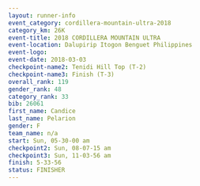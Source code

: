 ```yaml
---
layout: runner-info 
event_category: cordillera-mountain-ultra-2018 
category_km: 26K 
event-title: 2018 CORDILLERA MOUNTAIN ULTRA 
event-location: Dalupirip Itogon Benguet Philippines 
event-logo: 
event-date: 2018-03-03 
checkpoint-name2: Tenidi Hill Top (T-2) 
checkpoint-name3: Finish (T-3) 
overall_rank: 119
gender_rank: 48
category_rank: 33
bib: 26061
first_name: Candice
last_name: Pelarion
gender: F
team_name: n/a
start: Sun, 05-30-00 am
checkpoint2: Sun, 08-07-15 am
checkpoint3: Sun, 11-03-56 am
finish: 5-33-56
status: FINISHER
---
```

